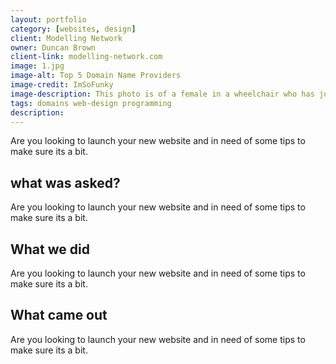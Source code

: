 ```yaml
---
layout: portfolio
category: [websites, design]
client: Modelling Network
owner: Duncan Brown
client-link: modelling-network.com
image: 1.jpg
image-alt: Top 5 Domain Name Providers
image-credit: ImSoFunky
image-description: This photo is of a female in a wheelchair who has just finished a wheelchair rugby game and is pushing herself across the court with a smile.
tags: domains web-design programming
description: 
---
```


Are you looking to launch your new website and in need of some tips to make sure its a bit.

## what was asked?
Are you looking to launch your new website and in need of some tips to make sure its a bit.

## What we did
Are you looking to launch your new website and in need of some tips to make sure its a bit.

## What came out
Are you looking to launch your new website and in need of some tips to make sure its a bit.